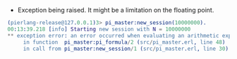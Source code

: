 * Exception being raised. It might be a limitation on the floating point.

```erlang
(pierlang-release@127.0.0.1)3> pi_master:new_session(10000000).
00:13:39.218 [info] Starting new session with N = 10000000
** exception error: an error occurred when evaluating an arithmetic expression
     in function  pi_master:pi_formula/2 (src/pi_master.erl, line 48)
     in call from pi_master:new_session/1 (src/pi_master.erl, line 30)
```